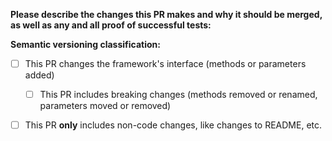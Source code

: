 
**Please describe the changes this PR makes and why it should be merged, as well as any and all proof of successful tests:**


**Semantic versioning classification:**  
- [ ] This PR changes the framework's interface (methods or parameters added)
  - [ ] This PR includes breaking changes (methods removed or renamed, parameters moved or removed)
- [ ] This PR **only** includes non-code changes, like changes to README, etc.

